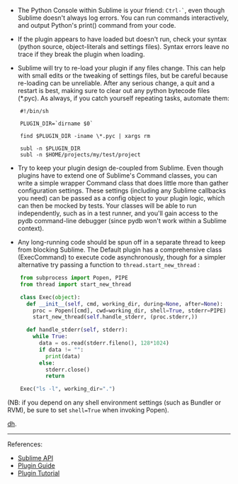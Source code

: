

* The Python Console within Sublime is your friend: `` Ctrl-` ``, even though Sublime doesn't always log errors. You can run commands interactively, and output Python's print() command from your code.

* If the plugin appears to have loaded but doesn't run, check your syntax (python source, object-literals and settings files). Syntax errors leave no trace if they break the plugin when loading.

* Sublime will try to re-load your plugin if any files change. This can help with small edits or the tweaking of settings files, but be careful because re-loading can be unreliable. After any serious change, a quit and a restart is best, making sure to clear out any python bytecode files (*.pyc). 
As always, if you catch yourself repeating tasks, automate them:

```shell
    #!/bin/sh

    PLUGIN_DIR=`dirname $0`

    find $PLUGIN_DIR -iname \*.pyc | xargs rm

    subl -n $PLUGIN_DIR
    subl -n $HOME/projects/my/test/project
```

* Try to keep your plugin design de-coupled from Sublime. Even though plugins have to extend one of Sublime's Command classes, you can write a simple wrapper Command class that does little more than gather configuration settings. These settings (including any Sublime callbacks you need) can be passed as a config object to your plugin logic, which can then be mocked by tests. Your classes will be able to run independently, such as in a test runner, and you'll gain access to the pydb command-line debugger (since pydb won't work within a Sublime context).

* Any long-running code should be spun off in a separate thread to keep from blocking Sublime. The Default plugin has a comprehensive class (ExecCommand) to execute code asynchronously, though for a simpler alternative try passing a function to `thread.start_new_thread` :

```python
    from subprocess import Popen, PIPE
    from thread import start_new_thread

    class Exec(object):
      def __init__(self, cmd, working_dir, during=None, after=None):
        proc = Popen([cmd], cwd=working_dir, shell=True, stderr=PIPE)
        start_new_thread(self.handle_stderr, (proc.stderr,))

      def handle_stderr(self, stderr):
        while True:
          data = os.read(stderr.fileno(), 128*1024)
          if data != "":
            print(data)
          else:
            stderr.close()
            return

    Exec("ls -l", working_dir=".")
```

(NB: if you depend on any shell environment settings (such as Bundler or RVM), be sure to set `shell=True` when invoking Popen).

[dh](mailto:david.hodges@lonelyplanet.com.au).

---

References:
* [Sublime API](http://www.sublimetext.com/docs/2/api_reference.html)
* [Plugin Guide](http://docs.sublimetext.info/en/latest/reference/plugins.html)
* [Plugin Tutorial](http://net.tutsplus.com/tutorials/python-tutorials/how-to-create-a-sublime-text-2-plugin/)

